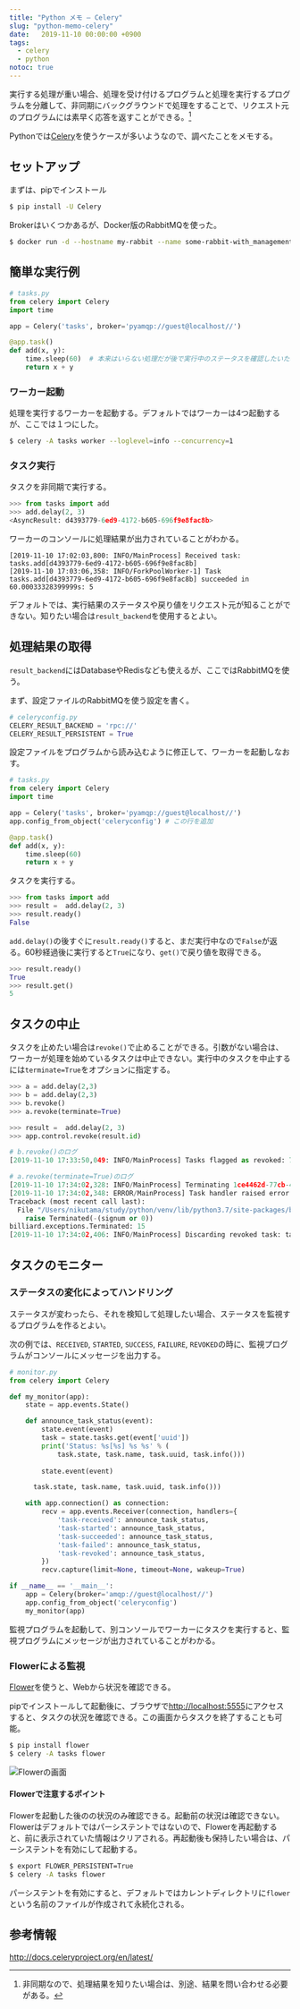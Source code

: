 ```yaml
---
title: "Python メモ – Celery"
slug: "python-memo-celery"
date:   2019-11-10 00:00:00 +0900
tags: 
  - celery
  - python
notoc: true
---
```


実行する処理が重い場合、処理を受け付けるプログラムと処理を実行するプログラムを分離して、非同期にバックグラウンドで処理をすることで、リクエスト元のプログラムには素早く応答を返すことができる。[^1]

Pythonでは[Celery](http://docs.celeryproject.org/en/latest/)を使うケースが多いようなので、調べたことをメモする。

## セットアップ

まずは、pipでインストール

```bash
$ pip install -U Celery
```

Brokerはいくつかあるが、Docker版のRabbitMQを使った。

```bash
$ docker run -d --hostname my-rabbit --name some-rabbit-with_management -p 8080:15672 -p 5672:5672 rabbitmq:3-management
```

## 簡単な実行例

```python
# tasks.py
from celery import Celery
import time

app = Celery('tasks', broker='pyamqp://guest@localhost//')

@app.task()
def add(x, y):
    time.sleep(60)  # 本来はいらない処理だが後で実行中のステータスを確認したいため記述している
    return x + y
```

### ワーカー起動

処理を実行するワーカーを起動する。デフォルトではワーカーは4つ起動するが、ここでは１つにした。

```bash
$ celery -A tasks worker --loglevel=info --concurrency=1
```

### タスク実行

タスクを非同期で実行する。

```python
>>> from tasks import add
>>> add.delay(2, 3)
<AsyncResult: d4393779-6ed9-4172-b605-696f9e8fac8b>
```

ワーカーのコンソールに処理結果が出力されていることがわかる。

```
[2019-11-10 17:02:03,800: INFO/MainProcess] Received task: tasks.add[d4393779-6ed9-4172-b605-696f9e8fac8b]  
[2019-11-10 17:03:06,358: INFO/ForkPoolWorker-1] Task tasks.add[d4393779-6ed9-4172-b605-696f9e8fac8b] succeeded in 60.00033328399999s: 5
```

デフォルトでは、実行結果のステータスや戻り値をリクエスト元が知ることができない。知りたい場合は`result_backend`を使用するとよい。

## 処理結果の取得

`result_backend`にはDatabaseやRedisなども使えるが、ここではRabbitMQを使う。

まず、設定ファイルのRabbitMQを使う設定を書く。

```python
# celeryconfig.py
CELERY_RESULT_BACKEND = 'rpc://'
CELERY_RESULT_PERSISTENT = True
```

設定ファイルをプログラムから読み込むように修正して、ワーカーを起動しなおす。

```python
# tasks.py
from celery import Celery
import time

app = Celery('tasks', broker='pyamqp://guest@localhost//')
app.config_from_object('celeryconfig') # この行を追加

@app.task()
def add(x, y):
    time.sleep(60)
    return x + y
```

タスクを実行する。

```python
>>> from tasks import add
>>> result =  add.delay(2, 3)
>>> result.ready()
False
```

`add.delay()`の後すぐに`result.ready()`すると、まだ実行中なので`False`が返る。60秒経過後に実行すると`True`になり、`get()`で戻り値を取得できる。

```python
>>> result.ready()
True
>>> result.get()
5
```

## タスクの中止

タスクを止めたい場合は`revoke()`で止めることができる。引数がない場合は、ワーカーが処理を始めているタスクは中止できない。実行中のタスクを中止するには`terminate=True`をオプションに指定する。

[^1]: 非同期なので、処理結果を知りたい場合は、別途、結果を問い合わせる必要がある。

```python
>>> a = add.delay(2,3)
>>> b = add.delay(2,3)
>>> b.revoke()
>>> a.revoke(terminate=True)

>>> result =  add.delay(2, 3)
>>> app.control.revoke(result.id)
```

```python
# b.revoke()のログ 
[2019-11-10 17:33:50,049: INFO/MainProcess] Tasks flagged as revoked: 74cf7c4e-8b37-4894-8e67-8e7436e85a7f

# a.revoke(terminate=True)のログ 
[2019-11-10 17:34:02,328: INFO/MainProcess] Terminating 1ce4462d-77cb-4f54-a76a-7635a0d35f7f (Signals.SIGTERM)
[2019-11-10 17:34:02,348: ERROR/MainProcess] Task handler raised error: Terminated(15)
Traceback (most recent call last):
  File "/Users/nikutama/study/python/venv/lib/python3.7/site-packages/billiard/pool.py", line 1769, in _set_terminated
    raise Terminated(-(signum or 0))
billiard.exceptions.Terminated: 15
[2019-11-10 17:34:02,406: INFO/MainProcess] Discarding revoked task: tasks.add[74cf7c4e-8b37-4894-8e67-8e7436e85a7f]
```

## タスクのモニター

### ステータスの変化によってハンドリング

ステータスが変わったら、それを検知して処理したい場合、ステータスを監視するプログラムを作るとよい。

次の例では、`RECEIVED`, `STARTED`, `SUCCESS`, `FAILURE`, `REVOKED`の時に、監視プログラムがコンソールにメッセージを出力する。

```python
# monitor.py
from celery import Celery

def my_monitor(app):
    state = app.events.State()

    def announce_task_status(event):
        state.event(event)
        task = state.tasks.get(event['uuid'])
        print('Status: %s[%s] %s %s' % (
            task.state, task.name, task.uuid, task.info()))
        
        state.event(event)

      task.state, task.name, task.uuid, task.info()))

    with app.connection() as connection:
        recv = app.events.Receiver(connection, handlers={
            'task-received': announce_task_status,
            'task-started': announce_task_status,
            'task-succeeded': announce_task_status,
            'task-failed': announce_task_status,
            'task-revoked': announce_task_status,
        })
        recv.capture(limit=None, timeout=None, wakeup=True)

if __name__ == '__main__':
    app = Celery(broker='amqp://guest@localhost//')
    app.config_from_object('celeryconfig')
    my_monitor(app)
```

監視プログラムを起動して、別コンソールでワーカーにタスクを実行すると、監視プログラムにメッセージが出力されていることがわかる。

### Flowerによる監視

[Flower](https://flower.readthedocs.io/en/latest/)を使うと、Webから状況を確認できる。

pipでインストールして起動後に、ブラウザで<http://localhost:5555>にアクセスすると、タスクの状況を確認できる。この画面からタスクを終了することも可能。

```bash
$ pip install flower
$ celery -A tasks flower
```

![Flowerの画面](/img/20191110/01.png)


#### Flowerで注意するポイント

Flowerを起動した後のの状況のみ確認できる。起動前の状況は確認できない。  
Flowerはデフォルトではパーシステントではないので、Flowerを再起動すると、前に表示されていた情報はクリアされる。再起動後も保持したい場合は、パーシステントを有効にして起動する。

```bash
$ export FLOWER_PERSISTENT=True
$ celery -A tasks flower
```

パーシステントを有効にすると、デフォルトではカレントディレクトリに`flower`という名前のファイルが作成されて永続化される。

## 参考情報

http://docs.celeryproject.org/en/latest/

